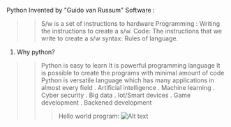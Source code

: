 Python Invented by "Guido van Russum"
Software :
 >> S/w is a set of instructions to hardware
Programming :
 >>Writing the instructions to create a s/w.
Code:
>> The instructions that we write to create a s/w
syntax:
 >> Rules of language.
1. Why python?
>> Python is easy to learn 
>> It is powerful programming language
>> It is possible to create the programs with minimal amount of code
>> Python is versatile language which has many applications in almost every field
   . Artificial intelligence
   . Machine learning
   . Cyber security 
   . Big data 
   . Iot/Smart devices 
   . Game development 
   . Backened development 
>>> Hello world program:
![Alt text](Screenshot_1.png)
